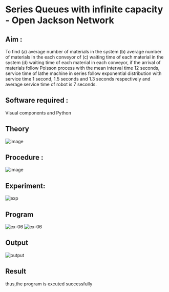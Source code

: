 # Series Queues with infinite capacity - Open Jackson Network

## Aim :
To find (a) average number of materials in the system (b) average number of materials in the each conveyor of (c) waiting time of each material in the system (d) waiting time of each material in each conveyor, if the arrival  of materials follow Poisson process with the mean interval time 12 seconds, service time of  lathe machine in series follow exponential distribution  with service time  1 second, 1.5 seconds and 1.3 seconds respectively and average service time of robot is 7 seconds.

## Software required :
Visual components and Python

## Theory

![image](https://user-images.githubusercontent.com/103921593/203239736-7b81f599-71a8-4ae7-b63e-5d98acd9ea54.png)


## Procedure :

![image](https://user-images.githubusercontent.com/103921593/203239789-bc870dce-6727-487b-a0e2-4fc3f5114889.png)


## Experiment:
![exp](https://github.com/user-attachments/assets/c94c945f-ae27-48d9-a43c-919389335122)


## Program
![ex-06](https://github.com/user-attachments/assets/93580713-fa67-443a-b7ea-97a555cdce91)
![ex-06](https://github.com/user-attachments/assets/4b1bca9f-1d08-460d-805e-03269e734bcf)



## Output
![output](https://github.com/user-attachments/assets/e3c12ef4-27d2-4e06-9153-3542917bdf03)

## Result
thus,the program is excuted successfully
